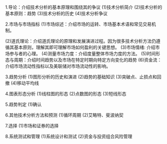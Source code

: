 # 
1.导论：介绍技术分析的基本原理和围绕其的争议
  (1)技术分析简介
  (2)技术分析的基本原则：趋势
  (3)技术分析的历史
  (4)技术分析争议
  
2.市场与市场指标
  (1)市场综述：介绍市场的运转、市场基本术语和常见交易机制。
  
  (2)道氏理论：介绍道氏理论的原理和发展演进过程。因为很多技术分析方法仍遵循其基本原则，理解其即可理解市场如何盈利的关键思想。
  (3)市场情绪: 介绍市场参与者的心理。
  (4)测量市场力度：介绍度量整体市场力度的方法。
  (5)时间形态与周期：介绍时间趋势以及市场在特定时期向特定方向变化的趋势
  (6)资金流：介绍市场流动性指标以及美联储对市场流动性的影响。

3.趋势分析
  (1)图形分析的历史和演进
  (2)趋势的基础知识
  (3)突破点、止损点和回撤
  (4)移动平均线

4.图表形态分析
  (1)线柱图的形态
  (2)点数图的形态
  (3)短线形态

5.趋势判定
  (1)确认

6.其他技术分析方法和预测
  (1)循环周期
  (2)艾略特、斐波纳契

7.选择
  (1)市场和证券的选择
  
8.系统测试和管理
  (1)系统设计和测试
  (2)资金与投资组合风险管理